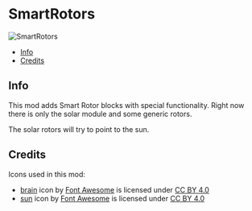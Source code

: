 # SmartRotors
![SmartRotors](./Mod/thumb.png)

* [Info](#info)
* [Credits](#credits)

## Info

This mod adds Smart Rotor blocks with special functionality.
Right now there is only the solar module and some generic rotors.

The solar rotors will try to point to the sun.

## Credits

Icons used in this mod:
* [brain](https://fontawesome.com/icons/brain?style=solid) icon by [Font Awesome](https://fontawesome.com) is licensed under [CC BY 4.0](https://fontawesome.com/license/free)
* [sun](https://fontawesome.com/icons/sun?style=solid) icon by [Font Awesome](https://fontawesome.com) is licensed under [CC BY 4.0](https://fontawesome.com/license/free)
